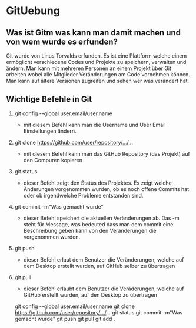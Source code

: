 # GitUebung
## Was ist Gitm was kann man damit machen und von wem wurde es erfunden?

Git wurde von Linus Torvalds erfunden. Es ist eine Plattform welche einem ermöglicht verschiedene Codes und Projekte zu speichern, verwalten und ändern. 
Man kann mit mehreren Personen an einem Projekt über Git arbeiten wobei alle Mitglieder Veränderungen am Code vornehmen können. 
Man kann auf ältere Versionen zugreifen und sehen wer was verändert hat.  


## Wichtige Befehle in Git
1. git config --global user.email/user.name
	- mit diesem Befehl kann man die Username und User Email Einstellungen ändern. 
2. git clone https://github.com/user/repository/.../...
	- mit diesem Befehl kann man das GitHub Repository (das Projekt) auf den Compuren kopieren 
3. git status
	- dieser Befehl zeigt den Status des Projektes. Es zeigt welche Änderungen vorgenommen wurden, ob es noch offene Commits hat oder ob irgendwelche Probleme entstanden sind. 
4. git commit -m"Was gemacht wurde"
	- dieser Befehl speichert die aktuellen Veränderungen ab. Das -m steht für Message, was bedeuted dass man dem commit eine Beschreibung geben kann von den Veränderungen die vorgenommen wurden. 
5. git push
	- dieser Befehl erlaut dem Benutzer die Veränderungen, welche auf dem Desktop erstellt wurden, auf GitHub selber zu übertragen
6. git pull
	- dieser Befehl erlaubt dem Benutzer die Veräderungen, welche auf GitHub erstellt wurden, auf den Desktop zu übertragen

	
	git config --global user.email/user.name
	git clone https://github.com/user/repository/.../...
	git status
	git commit -m"Was gemacht wurde"
	git push
	git pull
	git add .
	